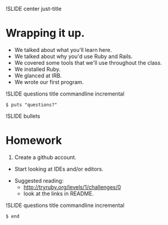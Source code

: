 !SLIDE center just-title
# Wrapping it up.

* We talked about what you'll learn here.
* We talked about why you'd use Ruby and Rails.
* We covered some tools that we'll use throughout the class.
* We installed Ruby.
* We glanced at IRB.
* We wrote our first program.


!SLIDE questions title commandline incremental

```
$ puts "questions?"
```

!SLIDE bullets
# Homework

1. Create a github account.
+ Start looking at IDEs and/or editors.

* Suggested reading:
    * http://tryruby.org/levels/1/challenges/0
    * look at the links in README.

!SLIDE questions title commandline incremental

```
$ end
```
